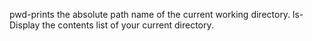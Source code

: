 pwd-prints the absolute path name of the current working directory.
ls-Display the contents list of your current directory.
